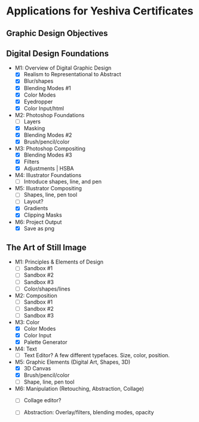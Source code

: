 # Applications for Yeshiva Certificates


## Graphic Design Objectives

## Digital Design Foundations

- M1: Overview of Digital Graphic Design
    - [x] Realism to Representational to Abstract
    - [x] Blur/shapes
    - [x] Blending Modes #1
    - [x] Color Modes
    - [x] Eyedropper
    - [x] Color Input/html
- M2: Photoshop Foundations
    - [ ] Layers
    - [x] Masking
    - [x] Blending Modes #2
    - [x] Brush/pencil/color
- M3: Photoshop Compositing
    - [x] Blending Modes #3
    - [x] Filters
    - [x] Adjustments | HSBA
- M4: Illustrator Foundations
    - [ ] Introduce shapes, line, and pen
- M5: Illustrator Compositing
    - [ ] Shapes, line, pen tool
    - [ ] Layout?
    - [x] Gradients
    - [x] Clipping Masks
- M6: Project Output
    - [x] Save as png

## The Art of Still Image

- M1: Principles & Elements of Design
    - [ ] Sandbox #1
    - [ ] Sandbox #2
    - [ ] Sandbox #3
    - [ ] Color/shapes/lines
- M2: Composition
    - [ ] Sandbox #1
    - [ ] Sandbox #2
    - [ ] Sandbox #3
- M3: Color
    - [x] Color Modes
    - [x] Color Input
    - [x] Palette Generator
- M4: Text
    - [ ] Text Editor? A few different typefaces. Size, color, position.
- M5: Graphic Elements (Digital Art, Shapes, 3D)
    - [x] 3D Canvas
    - [x] Brush/pencil/color
    - [ ] Shape, line, pen tool
- M6: Manipulation (Retouching, Abstraction, Collage)
    - [ ] Collage editor?
    - [ ] Abstraction: Overlay/filters, blending modes, opacity


